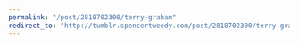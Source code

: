```yaml
---
permalink: "/post/2818702300/terry-graham"
redirect_to: "http://tumblr.spencertweedy.com/post/2818702300/terry-graham"
---
```


